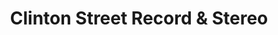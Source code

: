 ---
title: "Clinton Street Record & Stereo"
url: /portland/clinton-street-record-und-stereo/
shop: Musik
---